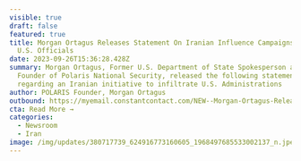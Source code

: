 ```yaml
---
visible: true
draft: false
featured: true
title: Morgan Ortagus Releases Statement On Iranian Influence Campaigns with
  U.S. Officials
date: 2023-09-26T15:36:28.428Z
summary: Morgan Ortagus, Former U.S. Department of State Spokesperson and
  Founder of Polaris National Security, released the following statement
  regarding an Iranian initiative to infiltrate U.S. Administrations
author: POLARIS Founder, Morgan Ortagus
outbound: https://myemail.constantcontact.com/NEW--Morgan-Ortagus-Releases-Statement-On-Iranian-Influence-Campaigns-with-U-S--Officials.html?soid=1138878947771&aid=MnGqnJDaAsI
cta: Read More →
categories:
  - Newsroom
  - Iran
image: /img/updates/380717739_624916773160605_1968497685533002137_n.jpeg
---
```

